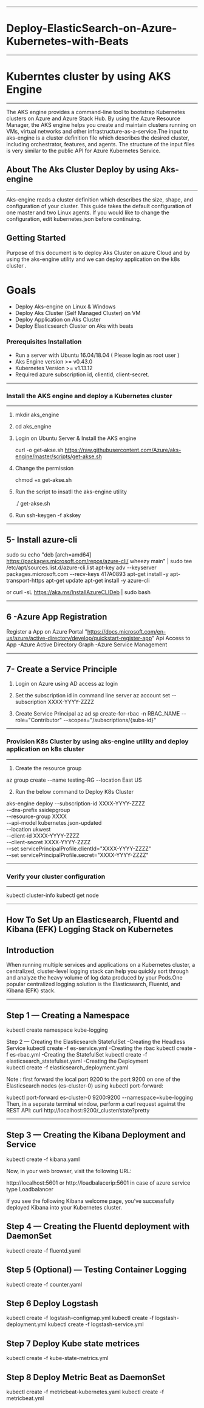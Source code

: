 ------------------------------------------------------------------------------------
# Deploy-ElasticSearch-on-Azure-Kubernetes-with-Beats
------------------------------------------------------------------------------------

# Kuberntes cluster by using AKS Engine 
------------------------------------------------------------------------------------
The AKS engine provides a command-line tool to bootstrap Kubernetes clusters on Azure and Azure Stack Hub. By using the Azure Resource Manager, the AKS engine helps you create and maintain clusters running on VMs, virtual networks and other infrastructure-as-a-service.The input to aks-engine is a cluster definition file which describes the desired cluster, including orchestrator, features, and agents. The structure of the input files is very similar to the public API for Azure Kubernetes Service.


## About The Aks Cluster Deploy by using Aks-engine
------------------------------------------------------------------------------------

Aks-engine reads a cluster definition which describes the size, shape, and configuration of your cluster. This guide takes the default configuration of one master and two Linux agents. If you would like to change the configuration, edit kubernetes.json before continuing.

## Getting Started

Purpose of this document is to deploy Aks Cluster on azure Cloud and by using the aks-engine utility and we can deploy application on the k8s cluster .

# Goals

* Deploy Aks-engine on Linux & Windows
* Deploy Aks Cluster (Self Managed Cluster) on VM 
* Deploy Application on Aks Cluster
* Deploy Elasticsearch Cluster on Aks with beats 

### Prerequisites Installation

* Run a server with Ubuntu 16.04/18.04 ( Please login as root user )
* Aks Engine version >= v0.43.0
* Kubernetes Version >= v1.13.12
* Required azure subscription id, clientid, client-secret.


------------------------------------------------------------------------------------
### Install the AKS engine and deploy a Kubernetes cluster
------------------------------------------------------------------------------------
1.  mkdir aks_engine

2.  cd aks_engine

3. Login on Ubuntu Server & Install the AKS engine

   curl -o get-akse.sh https://raw.githubusercontent.com/Azure/aks-engine/master/scripts/get-akse.sh

4. Change the permission  

   chmod +x get-akse.sh 

5. Run the script to insatll the aks-engine utility 

   ./ get-akse.sh

6.  Run ssh-keygen -f akskey


------------------------------------------------------------------------------------
5- Install azure-cli
----------------------------------------------------------------------------------
sudo su
echo "deb [arch=amd64] https://packages.microsoft.com/repos/azure-cli/ wheezy main" | sudo tee /etc/apt/sources.list.d/azure-cli.list
apt-key adv --keyserver packages.microsoft.com --recv-keys 417A0893
apt-get install -y apt-transport-https
apt-get update
apt-get install -y azure-cli

or
curl -sL https://aka.ms/InstallAzureCLIDeb | sudo bash


----------------------------------------------------------------------------------
6 -Azure App Registration
----------------------------------------------------------------------------------
 Register a App on Azure Portal "https://docs.microsoft.com/en-us/azure/active-directory/develop/quickstart-register-app"
 Api Access to App
-Azure Active Directory Graph
-Azure Service Management 

------------------------------------------------------------------------------------------------
7- Create a Service Principle
-------------------------------------------------------------------------------------------------
1. Login on Azure using AD access
az login

2. Set the subscription id in command line server 
az account set --subscription XXXX-YYYY-ZZZZ

3. Create Service Principal 
az ad sp create-for-rbac -n RBAC_NAME --role="Contributor" --scopes="/subscriptions/{subs-id}"

------------------------------------------------------------------------------------------------
### Provision K8s Cluster by using aks-engine utility and deploy application on k8s cluster
------------------------------------------------------------------------------------------------

1. Create the resource group

az group create --name testing-RG --location East US

2. Run the below command to Deploy K8s Cluster

aks-engine deploy --subscription-id XXXX-YYYY-ZZZZ \
    --dns-prefix ssidepgroup \
    --resource-group XXXX \
	--api-model kubernetes.json-updated \
    --location  ukwest \
    --client-id XXXX-YYYY-ZZZZ \
    --client-secret XXXX-YYYY-ZZZZ \
    --set servicePrincipalProfile.clientId="XXXX-YYYY-ZZZZ" \
    --set servicePrincipalProfile.secret="XXXX-YYYY-ZZZZ"

---------------------------------------------------------------------------------------------------
### Verify your cluster configuration 
---------------------------------------------------------------------------------------------------

kubectl cluster-info
kubectl get node


---------------------------------------------------------------------------------------------------
How To Set Up an Elasticsearch, Fluentd and Kibana (EFK) Logging Stack on Kubernetes
---------------------------------------------------------------------------------------------------


Introduction
--------------------------------------------------------------------------------------------------------
When running multiple services and applications on a Kubernetes cluster, a centralized, 
cluster-level logging stack can help you quickly sort through and analyze the heavy volume
of log data produced by your Pods.One popular centralized logging solution is the Elasticsearch, Fluentd, and Kibana (EFK) stack.

--------------------------------------------------------------------------------------------------------
Step 1 — Creating a Namespace
--------------------------------------------------------------------------------------------------------
kubectl create namespace kube-logging

Step 2 — Creating the Elasticsearch StatefulSet
  -Creating the Headless Service
      kubectl create -f es-service.yml 
  -Creating the rbac
	  kubectl create -f es-rbac.yml
  -Creating the StatefulSet
      kubectl create -f elasticsearch_statefulset.yaml 
   -Creating the Deployment	 
	  kubectl create -f elasticsearch_deployment.yaml
	  
  
Note :
first forward the local port 9200 to the port 9200 on one of the Elasticsearch nodes (es-cluster-0) using kubectl port-forward:

kubectl port-forward es-cluster-0 9200:9200 --namespace=kube-logging
Then, in a separate terminal window, perform a curl request against the REST API:
curl http://localhost:9200/_cluster/state?pretty	  
	
-----------------------------------------------------------------------------------------------------

Step 3 — Creating the Kibana Deployment and Service
--------------------------------------------------------------------------------------------------------

kubectl create -f kibana.yaml

Now, in your web browser, visit the following URL:

http://localhost:5601  or http://loadbalacerip:5601 in case of azure service type Loadbalancer

If you see the following Kibana welcome page, you’ve successfully deployed Kibana into your Kubernetes cluster.


Step 4 — Creating the Fluentd deployment  with DaemonSet
--------------------------------------------------------------------------------------------------------
kubectl create -f fluentd.yaml

Step 5 (Optional) — Testing Container Logging
--------------------------------------------------------------------------------------------------------
kubectl create -f counter.yaml


Step 6 Deploy Logstash
--------------------------------------------------------------------------------------------------------
kubectl create -f logstash-configmap.yml
kubectl create -f logstash-deployment.yml
kubectl create -f logstash-service.yml


Step 7 Deploy Kube state metrices 
--------------------------------------------------------------------------------------------------------
kubectl create -f kube-state-metrics.yml


Step 8 Deploy Metric Beat as DaemonSet
--------------------------------------------------------------------------------------------------------
kubectl create -f metricbeat-kubernetes.yaml
kubectl create -f metricbeat.yml

